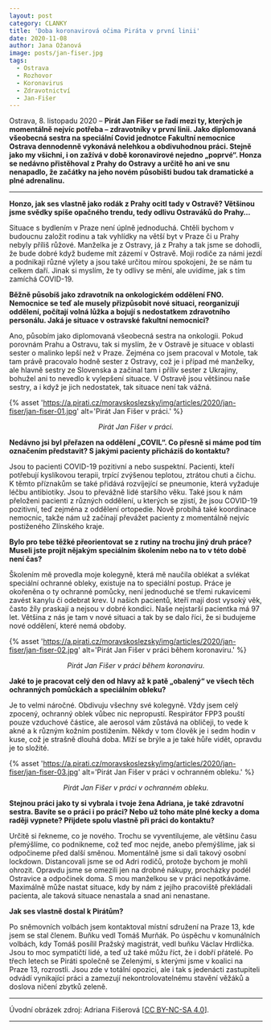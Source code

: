 ```yaml
---
layout: post
category: CLANKY
title: 'Doba koronavirová očima Piráta v první linii'
date: 2020-11-08
author: Jana Ožanová
image: posts/jan-fiser.jpg
tags:
  - Ostrava
  - Rozhovor
  - Koronavirus
  - Zdravotnictví
  - Jan-Fišer
---
```


Ostrava, 8. listopadu 2020 – **Pirát Jan Fišer se řadí mezi ty, kterých je momentálně nejvíc potřeba – zdravotníky v první linii. Jako diplomovaná všeobecná sestra na speciální Covid jednotce Fakultní nemocnice Ostrava dennodenně vykonává nelehkou a obdivuhodnou práci. Stejně jako my všichni, i on zažívá v době koronavirové nejedno „poprvé“. Honza se nedávno přistěhoval z Prahy do Ostravy a určitě ho ani ve snu nenapadlo, že začátky na jeho novém působišti budou tak dramatické a plné adrenalinu.**

<hr />

**Honzo, jak ses vlastně jako rodák z Prahy ocitl tady v Ostravě? Většinou jsme svědky spíše opačného trendu, tedy odlivu Ostraváků do Prahy…**

Situace s bydlením v Praze není úplně jednoduchá. Chtěli bychom v budoucnu založit rodinu a tak vyhlídky na větší byt v Praze či u Prahy nebyly příliš růžové. Manželka je z Ostravy, já z Prahy a tak jsme se dohodli, že bude dobré když budeme mít zázemí v Ostravě. Moji rodiče za námi jezdí a podnikaji různé výlety a jsou také určitou mírou spokojeni, že se nám tu celkem daří. Jinak si myslím, že ty odlivy se mění, ale uvidíme, jak s tím zamíchá COVID-19.

**Běžně působíš jako zdravotník na onkologickém oddělení FNO. Nemocnice se teď ale musely přizpůsobit nové situaci, reorganizují oddělení, počítají volná lůžka a bojují s nedostatkem zdravotního personálu. Jaká je situace v ostravské fakultní nemocnici?**

Ano, působím jako diplomovaná všeobecná sestra na onkologii. Pokud porovnám Prahu a Ostravu, tak si myslím, že v Ostravě je situace v oblasti sester o malinko lepší než v Praze. Zejména co jsem pracoval v Motole, tak tam právě pracovalo hodně sester z Ostravy, což je i případ mé manželky, ale hlavně sestry ze Slovenska a začínal tam i příliv sester z Ukrajiny, bohužel ani to nevedlo k vylepšení situace. V Ostravě jsou většinou naše sestry, a i když je jich nedostatek, tak situace není tak vážná.

{% asset 'https://a.pirati.cz/moravskoslezsky/img/articles/2020/jan-fiser/jan-fiser-01.jpg' alt='Pirát Jan Fišer v práci.' %}

<p style="text-align: center">
<i>Pirát Jan Fišer v práci.</i>
</p>

**Nedávno jsi byl přeřazen na oddělení „COVIL“. Co přesně si máme pod tím označením představit? S jakými pacienty přicházíš do kontaktu?**

Jsou to pacienti COVID-19 pozitivní a nebo suspektní. Pacienti, kteří potřebují kyslíkovou terapii, trpící zvýšenou teplotou, ztrátou chuti a čichu. K těmto příznakům se také přidává rozvíjející se pneumonie, která vyžaduje léčbu antibiotiky. Jsou to převážně lidé staršího věku. Také jsou k nám přeloženi pacienti z různých oddělení, u kterých se zjistí, že jsou COVID-19 pozitivní, teď zejména z oddělení ortopedie. Nově probíhá také koordinace nemocnic, takže nám už začínají převážet pacienty z momentálně nejvíc postiženého Zlínského kraje.

**Bylo pro tebe těžké přeorientovat se z rutiny na trochu jiný druh práce? Museli jste projít nějakým speciálním školením nebo na to v této době není čas?**

Školením mě provedla moje kolegyně, která mě naučila oblékat a svlékat speciální ochranné obleky, existuje na to speciální postup. Práce je okořeněna o ty ochranné pomůcky, není jednoduché se třemi rukavicemi zavést kanylu či odebrat krev. U našich pacientů, kteří mají dost vysoký věk, často žíly praskají a nejsou v dobré kondici. Naše nejstarší pacientka má 97 let. Většina z nás je tam v nové situaci a tak by se dalo říci, že si budujeme nové oddělení, které nemá obdoby.

{% asset 'https://a.pirati.cz/moravskoslezsky/img/articles/2020/jan-fiser/jan-fiser-02.jpg' alt='Pirát Jan Fišer v práci během koronaviru.' %}

<p style="text-align: center">
<i>Pirát Jan Fišer v práci během koronaviru.</i>
</p>

**Jaké to je pracovat celý den od hlavy až k patě „obalený“ ve všech těch ochranných pomůckách a speciálním obleku?**

Je to velmi náročné. Obdivuju všechny své kolegyně. Vždy jsem celý  zpocený, ochranný oblek vůbec nic nepropustí. Respirátor FPP3 pouští pouze vzduchové částice, ale aerosol vám zůstává na obličeji, to vede k akné a k různým kožním postižením. Někdy v tom člověk je i sedm hodin v kuse, což je strašně dlouhá doba. Mlží se brýle a je také hůře vidět, opravdu je to složité.

{% asset 'https://a.pirati.cz/moravskoslezsky/img/articles/2020/jan-fiser/jan-fiser-03.jpg' alt='Pirát Jan Fišer v práci v ochranném obleku.' %}

<p style="text-align: center">
<i>Pirát Jan Fišer v práci v ochranném obleku.</i>
</p>

**Stejnou práci jako ty si vybrala i tvoje žena Adriana, je také zdravotní sestra. Bavíte se o práci i po práci? Nebo už toho máte plné kecky a doma raději vypnete? Přijdete spolu vlastně při práci do kontaktu?**

Určitě si řekneme, co je nového. Trochu se vyventilujeme, ale většinu času přemýšlíme, co podnikneme, což teď moc nejde, anebo přemýšlíme, jak si odpočineme před další směnou. Momentálně jsme si dali takový osobní  lockdown. Distancovali jsme se od Adri rodičů, protože bychom je mohli ohrozit. Opravdu jsme se omezili jen na drobné nákupy, procházky podél Ostravice a odpočinek doma. S mou manželkou se v práci nepotkáváme. Maximálně může nastat situace, kdy by nám z jejího pracoviště překládali pacienta, ale taková situace nenastala a snad ani nenastane.

**Jak ses vlastně dostal k Pirátům?**

Po sněmovních volbách jsem kontaktoval místní sdružení na Praze 13, kde jsem se stal členem. Buňku vedl Tomáš Murňák. Po úspěchu v komunálních volbách, kdy Tomáš posílil Pražský magistrát, vedl buňku Václav Hrdlička. Jsou to moc sympatičtí lidé, a teď už také můžu říct, že i dobří přátelé. Po třech letech se Piráti společně se Zelenými, s kterými jsme v koalici na Praze 13, rozrostli. Jsou zde v totální opozici, ale i tak s jedenácti zastupiteli odvádí vynikající práci a zamezují nekontrolovatelnému stavění věžáků a doslova ničení zbytků zeleně.

---

Úvodní obrázek zdroj: Adriana Fišerová \[[CC BY-NC-SA 4.0](https://creativecommons.org/licenses/by-nc-sa/4.0/deed.cs)\].

- - -
